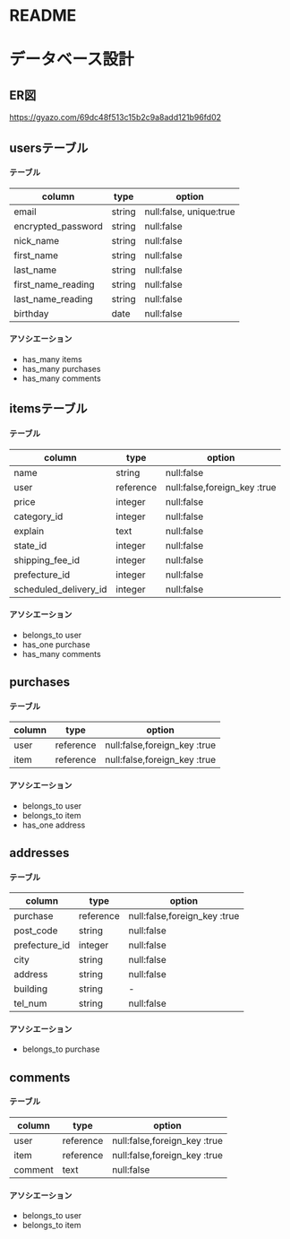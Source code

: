 # README

# データベース設計
## ER図

https://gyazo.com/69dc48f513c15b2c9a8add121b96fd02

## usersテーブル
#### テーブル
| column             | type    | option                  |
|--------------------|---------|-------------------------|
| email              | string  | null:false, unique:true |
| encrypted_password | string  | null:false              |
| nick_name          | string  | null:false              |
| first_name         | string  | null:false              |
| last_name          | string  | null:false              |
| first_name_reading | string  | null:false              |
| last_name_reading  | string  | null:false              |
| birthday           | date    | null:false              |

#### アソシエーション
- has_many items
- has_many purchases
- has_many comments

## itemsテーブル
#### テーブル
| column                | type      | option                       |
|-----------------------|-----------|------------------------------|
| name                  | string    | null:false                   |
| user                  | reference | null:false,foreign_key :true |
| price                 | integer   | null:false                   |
| category_id           | integer   | null:false                   |
| explain               | text      | null:false                   |
| state_id              | integer   | null:false                   |
| shipping_fee_id       | integer   | null:false                   |
| prefecture_id         | integer   | null:false                   |
| scheduled_delivery_id | integer   | null:false                   |

#### アソシエーション
- belongs_to user
- has_one purchase
- has_many comments

## purchases
#### テーブル
| column          | type      | option                       |
|-----------------|-----------|------------------------------|
| user            | reference | null:false,foreign_key :true |
| item            | reference | null:false,foreign_key :true |

#### アソシエーション
- belongs_to user
- belongs_to item
- has_one address

## addresses
#### テーブル
| column        | type      | option                       |
|---------------|-----------|------------------------------|
| purchase      | reference | null:false,foreign_key :true |
| post_code     | string    | null:false                   |
| prefecture_id | integer   | null:false                   |
| city          | string    | null:false                   |
| address       | string    | null:false                   |
| building      | string    | -                            |
| tel_num       | string    | null:false                   |

#### アソシエーション
- belongs_to purchase

## comments
#### テーブル
| column  | type      | option                       |
|---------|-----------|------------------------------|
| user    | reference | null:false,foreign_key :true |
| item    | reference | null:false,foreign_key :true |
| comment | text      | null:false                   |

#### アソシエーション
- belongs_to user
- belongs_to item